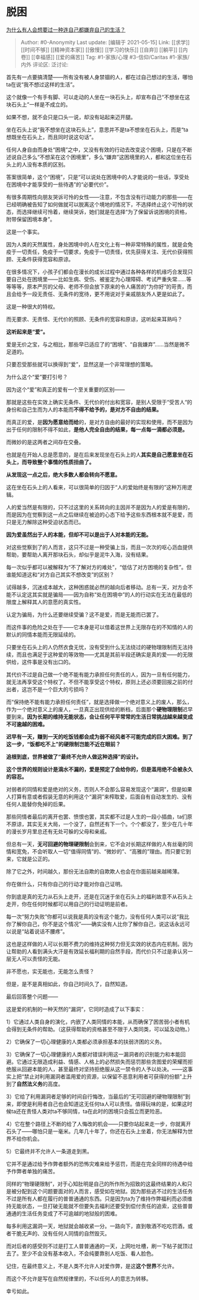 # 脱困
[为什么有人会想要过一种连自己都嫌弃自己的生活？](https://www.zhihu.com/question/459325343/answer/1885361656)

> Author: #0-Anonymity
> Last update: [编辑于 2021-05-15]
> Link: [[求学]] [[时间不够]] [[精神资本家]] [[傲慢]] [[学习的快乐]] [[自弃]] [[躺平]] [[内卷]] [[幸福感]] [[爱的痛苦]]
> Tag: #1-家族/心理 #3-信仰/Caritas #1-家族/内外
> 评论区:
> 泛讨论:

首先有一点要搞清楚——所有没有被人身禁锢的人，都在过自己想过的生活，哪怕ta在说“我不想过这样的生活”。

这个就像一个有手有脚、可以走动的人坐在一块石头上，却宣布自己“不想坐在这块石头上”一样是不成立的。

如果不想，就不会只是口头一说，却没有站起来迈开腿。

坐在石头上说“我不想坐在这块石头上”，意思并不是ta不想坐在石头上，而是“ta想既坐在石头上，而且同时说这句话”。

任何人身自由而身处“困境”之中，又没有有效的行动去改变这个困境，只是在不断述说自己多么“不想呆在这个困境里”，多么“嫌弃”这困境里的人，都和这位坐在石头上的人没有本质的区别。

答案很简单，这个“困境”，只是“可以说处在困境中的人才能说的一些话，享受处在困境中才能享受的一些待遇”的“必要代价”。

有很多周期性向朋友哭诉可怜的女性——注意，不包含没有行动能力的那些——在已经明确被告知了如何做就可以脱离这个境地的情况下，不选择终止这个可怜的状态，而选择继续可怜着，继续哭诉，她们就是在选择“为了保留诉说困境的资格，附带保留困境本身”。

这是一个事实。

因为人类的天然属性，身处困境中的人在文化上有一种非常特殊的属性，就是会免疫于一切责任，免疫于一切要求，免疫于一切责怪，优先获得关注、无代价获得照顾、无条件获得宽容和原谅。

在很多情况下，小孩子们都会在漫长的成长过程中通过各种各样的机缘巧合发现只要自己处在困境里——比如生病、受伤、被鉴定为心理障碍、考试严重失常……等等等等，原本严厉的父母、老师不但会放下原来的令人痛苦的“为你好”的苛责，而且会给予一段无责任、无条件的宽待，更不用说对于亲戚朋友外人更是如此了。

这是一种很大的特权。

而无要求、无责怪、无代价的照顾、无条件的宽容和原谅，这听起来耳熟吗？

**这听起来是“爱”。**

爱是无价之宝，与之相比，那些早已适应了的“困境”、“自我嫌弃”……当然是微不足道的。

只要忍受那些就可以换得到“爱”，显然这是一个非常理想的策略。

为什么这个“爱”要打引号？

因为这个“爱”和真正的爱有一个至关重要的区别——

那就是这些在实效上确实无条件、无代价的付出和宽容，是别人受限于“受苦人“的身份和自己生而为人的本能而**不得不给予的，是对方不自由的结果。**

而真正的爱，是**因为愿意给而给**的，是对方自由的最好的实现和使用，而不是因为出于任何的限制不得不如此，**是他人完全自由的结果，每一点每一滴都必须是。**

而微妙的是这两者之间存在交叠。

也就是在开始人总是愿意的，是在后来发现坐在石头上的人**其实是自己愿意坐在石头上，而导致整个事情的性质扭曲了。**

**从发现这一点之后，绝大多数人都会转向不愿意。**

这在坐在石头上的人看来，可以很简单的归因于“人的爱始终是有限的”这种万用逻辑。

人的爱当然是有限的，只不过这里的关系转向的主因并不是因为人的爱是有限的，而是因为在觉察到这一点之后继续在被迫的心态下给予这些东西根本就不是爱，而只是无力解除这种受迫状态而已。

**因为爱虽然出于人的本能，但却不可以是出于人对本能的无能。**

对这些觉察到了的人而言，这只不过是一种受骗上当，而且一次次的呕心沥血提供帮助，要帮助人离开那块石头，却似乎是泥牛入海，没有结果。

每一次似乎都可以被解释为“不了解对方的难处”，“低估了对方困境的复杂性”。但谁能知道这和“对方自己其实不想改变”的区别？

试得越多，沉迷成本越大，这种困惑就必然的越向后者移动。总有一天，对方会不能不认定这其实就是骗局——因为自称“处在困境中”的人的行动实在无法在最低的限度上解释其人的意愿的真实性。

认定为骗局，为什么还要继续受骗？这不是爱，而是无能而已罢了。

而这件事的危险之处在于——它本身是可以借着这世界上无限存在的不知情的人的默认的同情本能而无限延续的。

只要坐在石头上的人仍然衣食无忧，没有受到什么无法绕过的硬物理限制而无法持续，而且也满足于这种爱的等效物——尤其是其前半段还确实是真的爱——的无限供给，这件事是没有出口的。

其代价不过是自己做一个绝不能有能力承担任何责任的人，因为一旦有任何能力，就无法再享受这个特权了。不但不能享受这个特权，原则上还必须要回报之前的付出者，这岂不是一个巨大的亏损吗？

而“保持绝不能有能力承担任何责任”，就是选择做一个绝对意义上的废人，那么，作为一个绝对意义上的废人，一旦真正出现供给的断档，后面那个**硬物理限制**迟早要到来。**因为长期的维持无能状态，会让任何平平常常的生活日常挑战越来越变成不可逾越的困难。**

**迟早有一天，赚到一天的吃饭钱都会成为弱不经风者不可能完成的巨大困难。到了这一步，“饭都吃不上”的硬限制岂能不近在眼前？**

**追根到底，世界被做了“最终不允许人做这种选择”的设计。**

**这个世界的规则设计是滴水不漏的，爱是预定了会给你的，但是滥用绝不会被永久的容忍。**

对弱者的同情和爱是绝对的义务，否则人不会那么容易发现这个“漏洞”，但是如果人打算有意或者假装无意的利用这个“漏洞”来榨取爱，后面自有自动发生的、没有任何人能替你免掉的后果。

那些同情者最后的离开也罢、愤恨也罢，其实都不过是人生的一段小插曲，ta们原不原谅，其实无关大局，一个没了，自然还有下一个。个个都没了，至少在几十年的漫长岁月里总还有无处可躲的父母和亲戚。

但总有一天，**无可回避的物理硬限制**会到来，它不会对长期这样做的人有丝毫的同情和宽免，不会听取人一切“值得同情”的、“微妙的”、“高雅的”理由。而只要它到来，它就是公正的。

除了它之外，时间越久，那份无法自欺的自欺欺人也会在你面前越来越稀薄。

你在做什么，只有你自己的行动才能对你自己证明。

你到底是真的无力从石头上走开，还是在沉迷于坐在石头上的福利故意不从石头上走开，你在任何时候都可以用自己的行动证明是前者。

每一次“努力失败”你都可以说我是真的没有这个能力，没有任何人类可以说“我比你了解你自己，你不是这个情况”——确实没有人比你了解你自己，说这话永远可以说是“站着说话不腰疼”。

这也是这样做的人可以长期不费力的维持这种努力但无实效的状态内在机制。因为让帮助的人看到满头大汗是有效延长福利期的自然手段，而代价只不过是承认另一层无人可以责怪的无能。

非不愿也，实无能也，无能怎么责怪？

但是，是不是真相如此，你自己时间久了，自然知道。

最后回答整个问题——

这是爱的机制的一种天然的“漏洞”，它同时造成了以下事实：

1）它通过人类自身的演化，内嵌了人类同情的本能，从而确保了困苦弱小者有机会得到无条件的帮助。（这获得帮助的资格甚至不限于人类同类，可以延及动物。）

2）它确保了一切心理健康的人类都必须承担基本的扶弱济困的义务。

3）它确保了一切心理健康的人类都对错误利用这一漏洞者的识别能力和本能回避。它通过无限造成利益、情感、人格上的必然损失而惩罚那些贪图爱的荣耀而拒绝服从回避本能的人，甚至最终对坚持拒绝服从这一禁令的人予以处决。——这事实上把“禁止对利用漏洞者滥用爱的资源，以保留不恶意利用者可获得的份额”上升到了**自然法义务**的高度。

3）它给了利用漏洞者足够的时间自行悔改，当最后的“无可回避的硬物理限制”到来，即使是利用者自己也会知道这无任何ta人可以责怪。值得玩味的是，如果这时候ta还在责怪人类对ta不够同情，ta在此时的困境只会孤立而更险恶。

4）它在整个路径上不断的给了人悔改的机会——只要你站起来走一步，你就离开石头了——哪怕只是一毫米。几年几十年了，你还在石头上坐着，你无法解释为世界不给你机会。

5）它最终并不允许人一条道走到黑。

它并不是通过给予作弊者额外的恐怖灾难来给予惩罚，而是在完全同样的待遇中给予作弊者单独的痛苦。

同样的“物理硬限制”，对于心知肚明是自己的所作所为招致的这最终结果的人和只是被分配到这个问题要面对的人而言，感受如在地狱。因为那些逃不过的生活任务不过是所有人都在履行的普普通通的东西。只是因为ta为了维持作弊福利而必须维持无能状态，一旦打破无能就不但要失去福利还要受到偿付责任的追索，这些普普通通的生活任务变成了不可逾越的地狱般的困难。

每多利用这漏洞一天，地狱就会越收紧一分。一路向下，直到敬酒不吃吃罚酒，或者干脆无声的、没有任何人同情的自然毁灭。

而对后者的感受则不过是打工人普普通通的一天，上网吐吐槽，刷一下帖子就顶过去了。至少不会没有基本收入，不会纯要靠别人吃饭、看人脸色。

记住，在最终意义上，不是人类不允许人对爱作弊，是这**这个世界**不允许。

而这个不允许是写在自然规律里的，不以任何人的意志为转移。

幸亏如此。
